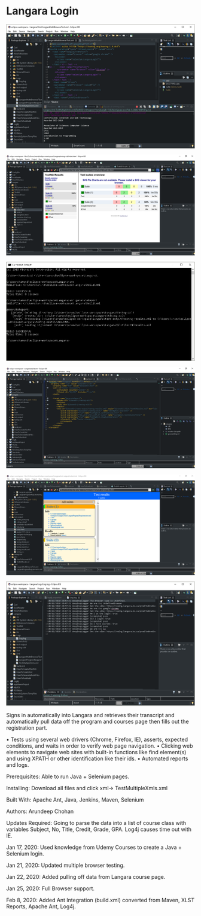 # Langara Login

![Screenshot](https://github.com/ArundeepChohan/Summary/blob/master/LangaraMultiBrowser.png)

![Screenshot](https://github.com/ArundeepChohan/Summary/blob/master/TestNGResults.png)

![Screenshot](https://github.com/ArundeepChohan/Summary/blob/master/BuildGenerate.png)

![Screenshot](https://github.com/ArundeepChohan/Summary/blob/master/LangaraSetup.png)

![Screenshot](https://github.com/ArundeepChohan/Summary/blob/master/XLSTReport.png)

![Screenshot](https://github.com/ArundeepChohan/Summary/blob/master/LangaraLog.png)

Signs in automatically into Langara and retrieves their transcript and automatically pull data off the program and courses page then fills out the registration part.

• Tests using several web drivers (Chrome, Firefox, IE), asserts, expected conditions, and waits in order to verify web page navigation. 
• Clicking web elements to navigate web sites with built-in functions like find element(s) and using XPATH or other identification like their ids.
• Automated reports and logs.

Prerequisites: Able to run Java + Selenium pages.

Installing: Download all files and click xml-> TestMultipleXmls.xml

Built With: Apache Ant, Java, Jenkins, Maven, Selenium

Authors: Arundeep Chohan

Updates Required:  Going to parse the data into a list of course class with variables Subject, No, Title, Credit, Grade, GPA.
Log4j causes time out with IE.

Jan 17, 2020: Used knowledge from Udemy Courses to create a Java + Selenium login.

Jan 21, 2020: Updated multiple browser testing.

Jan 22, 2020: Added pulling off data from Langara course page.

Jan 25, 2020: Full Browser support.

Feb 8, 2020: Added Ant Integration (build.xml) converted from Maven, XLST Reports, Apache Ant, Log4j.
